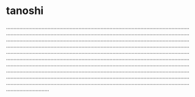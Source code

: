 # tanoshi
.....................................................................................................................................................................................................................................................................................................................................................................................................................................................................................................................................................................................................................................................................................................................................................................................................................................................................................................................................................................................................................................................................................................................................................................................................................................................................................................................